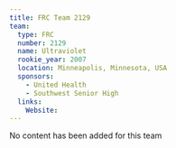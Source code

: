 ```yaml
---
title: FRC Team 2129
team:
  type: FRC
  number: 2129
  name: Ultraviolet
  rookie_year: 2007
  location: Minneapolis, Minnesota, USA
  sponsors:
    - United Health
    - Southwest Senior High
  links:
    Website: 
---
```

No content has been added for this team